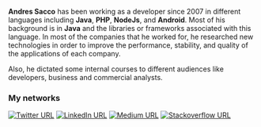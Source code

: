 **Andres Sacco** has been working as a developer since 2007 in different languages including **Java**, **PHP**, **NodeJs**, and **Android**. Most of his background is in **Java** and the libraries or frameworks associated with this language. In most of the companies that he worked for, he researched new technologies in order to improve the performance, stability, and quality of the applications of each company.

Also, he dictated some internal courses to different audiences like developers, business and commercial analysts.

### My networks
[![Twitter URL](https://img.shields.io/static/v1?color=blue&label=Twitter%20&logo=twitter&logoColor=white&style=for-the-badge&message=Follow)](https://twitter.com/adsChosen)
[![LinkedIn URL](https://img.shields.io/static/v1?color=blue&label=linkedin&logo=linkedin&logoColor=white&style=for-the-badge&message=Connect)](https://www.linkedin.com/in/saccoandres)
[![Medium URL](https://img.shields.io/static/v1?color=blue&label=medium&logo=medium&logoColor=white&style=for-the-badge&message=Follow)](https://medium.com/@sacco-andres)
[![Stackoverflow URL](https://img.shields.io/static/v1?color=blue&label=stackoverflow&logo=stackoverflow&logoColor=white&style=for-the-badge&message=check)](https://stackoverflow.com/users/2062201/andres-sacco)
